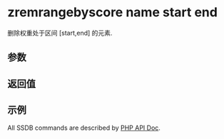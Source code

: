# zremrangebyscore name start end

删除权重处于区间 [start,end] 的元素.

## 参数

## 返回值

## 示例

All SSDB commands are described by [PHP API Doc](https://ssdb.io/docs/php/).
